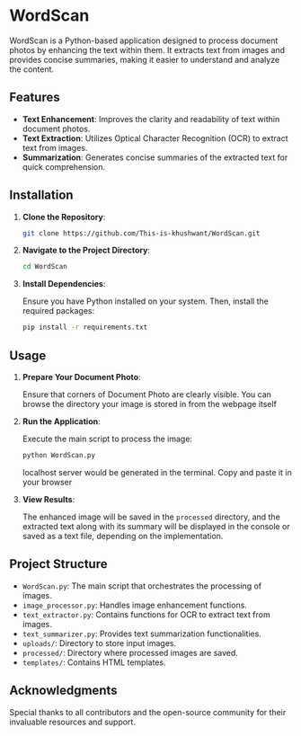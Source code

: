 ﻿# WordScan

WordScan is a Python-based application designed to process document photos by enhancing the text within them. It extracts text from images and provides concise summaries, making it easier to understand and analyze the content.

## Features

- **Text Enhancement**: Improves the clarity and readability of text within document photos.
- **Text Extraction**: Utilizes Optical Character Recognition (OCR) to extract text from images.
- **Summarization**: Generates concise summaries of the extracted text for quick comprehension.

## Installation

1. **Clone the Repository**:

   ```bash
   git clone https://github.com/This-is-khushwant/WordScan.git
   ```

2. **Navigate to the Project Directory**:

   ```bash
   cd WordScan
   ```

3. **Install Dependencies**:

   Ensure you have Python installed on your system. Then, install the required packages:

   ```bash
   pip install -r requirements.txt
   ```

## Usage

1. **Prepare Your Document Photo**:

   Ensure that corners of Document Photo are clearly visible.
   You can browse the directory your image is stored in from the webpage itself

2. **Run the Application**:

   Execute the main script to process the image:

   ```bash
   python WordScan.py
   ```
   
   localhost server would be generated in the terminal. Copy and paste it in your browser
   
3. **View Results**:

   The enhanced image will be saved in the `processed` directory, and the extracted text along with its summary will be displayed in the console or saved as a text file, depending on the implementation.

## Project Structure

- `WordScan.py`: The main script that orchestrates the processing of images.
- `image_processor.py`: Handles image enhancement functions.
- `text_extractor.py`: Contains functions for OCR to extract text from images.
- `text_summarizer.py`: Provides text summarization functionalities.
- `uploads/`: Directory to store input images.
- `processed/`: Directory where processed images are saved.
- `templates/`: Contains HTML templates.

## Acknowledgments

Special thanks to all contributors and the open-source community for their invaluable resources and support.

